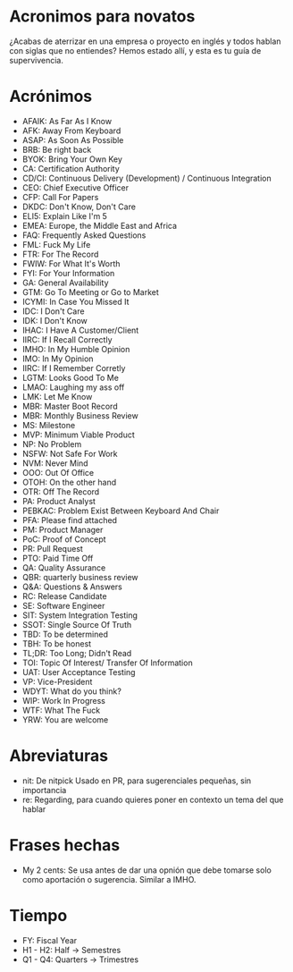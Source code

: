 # Acronimos para novatos
¿Acabas de aterrizar en una empresa o proyecto en inglés y todos hablan con siglas que no entiendes? Hemos estado allí, y esta es tu guía de supervivencia.

# Acrónimos

* AFAIK: As Far As I Know
* AFK: Away From Keyboard
* ASAP: As Soon As Possible
* BRB: Be right back
* BYOK: Bring Your Own Key
* CA: Certification Authority
* CD/CI: Continuous Delivery (Development) / Continuous Integration
* CEO: Chief Executive Officer
* CFP: Call For Papers
* DKDC: Don't Know, Don't Care
* ELI5: Explain Like I'm 5
* EMEA: Europe, the Middle East and Africa
* FAQ: Frequently Asked Questions
* FML: Fuck My Life
* FTR: For The Record
* FWIW: For What It's Worth
* FYI: For Your Information
* GA: General Availability
* GTM: Go To Meeting or Go to Market
* ICYMI: In Case You Missed It
* IDC: I Don't Care
* IDK: I Don't Know
* IHAC: I Have A Customer/Client
* IIRC: If I Recall Correctly
* IMHO: In My Humble Opinion
* IMO: In My Opinion
* IIRC: If I Remember Corretly
* LGTM: Looks Good To Me
* LMAO: Laughing my ass off
* LMK: Let Me Know
* MBR: Master Boot Record
* MBR: Monthly Business Review
* MS: Milestone
* MVP: Minimum Viable Product
* NP: No Problem
* NSFW: Not Safe For Work
* NVM: Never Mind
* OOO: Out Of Office
* OTOH: On the other hand
* OTR: Off The Record
* PA: Product Analyst
* PEBKAC: Problem Exist Between Keyboard And Chair
* PFA: Please find attached
* PM: Product Manager
* PoC: Proof of Concept
* PR: Pull Request
* PTO: Paid Time Off
* QA: Quality Assurance
* QBR: quarterly business review
* Q&A: Questions & Answers
* RC: Release Candidate
* SE: Software Engineer
* SIT: System Integration Testing
* SSOT: Single Source Of Truth
* TBD: To be determined
* TBH: To be honest
* TL;DR: Too Long; Didn't Read
* TOI: Topic Of Interest/ Transfer Of Information
* UAT: User Acceptance Testing
* VP: Vice-President
* WDYT: What do you think?
* WIP: Work In Progress
* WTF: What The Fuck
* YRW: You are welcome

# Abreviaturas
* nit: De nitpick Usado en PR, para sugerenciales pequeñas, sin importancia
* re: Regarding, para cuando quieres poner en contexto un tema del que hablar

# Frases hechas
* My 2 cents: Se usa antes de dar una opnión que debe tomarse solo como aportación o sugerencia. Similar a IMHO.

# Tiempo
* FY: Fiscal Year
* H1 - H2: Half -> Semestres
* Q1 - Q4: Quarters -> Trimestres
